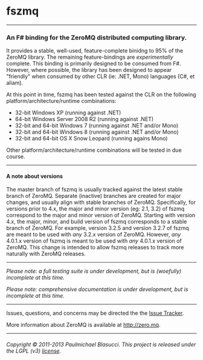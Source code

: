 <!---
This file is part of fszmq.

fszmq is free software: you can redistribute it and/or modify
it under the terms of the GNU Lesser General Public License as published 
by the Free Software Foundation, either version 3 of the License, or
(at your option) any later version.

fszmq is distributed in the hope that it will be useful,
but WITHOUT ANY WARRANTY; without even the implied warranty of
MERCHANTABILITY or FITNESS FOR A PARTICULAR PURPOSE. See the
GNU Lesser General Public License for more details.

You should have received a copy of the GNU Lesser General Public License
along with fszmq. If not, see <http://www.gnu.org/licenses/>.

Copyright (c) 2011-2013 Paulmichael Blasucci
-->
fszmq
=======================

---------------------------------------------------------------------------

### An F# binding for the ZeroMQ distributed computing library.

It provides a stable, well-used, feature-complete binidng to 95% of the ZeroMQ library.
The remaining feature-bindings are _experimentally_ complete. 
This binding is primarily designed to be consumed from F#. 
However, where possible, the library has been designed to appear "friendly" when consumed by other CLR (ie: .NET, Mono) languages (C#, et aliam).


At this point in time, fszmq has been tested against the CLR on the following platform/architecture/runtime combinations:
* 32-bit Windows XP (running against .NET)
* 64-bit Windows Server 2008 R2 (running against .NET)
* 32-bit and 64-bit Windows 7 (running against .NET and/or Mono)
* 32-bit and 64-bit Windows 8 (running against .NET and/or Mono)
* 32-bit and 64-bit OS X Snow Leopard (running agains Mono)

Other platform/architecture/runtime combinations will be tested in due course.

---------------------------------------------------------------------------

#### A note about versions

The master branch of fszmq is usually tracked against the latest stable branch of ZeroMQ.
Separate (inactive) branches are created for major changes, and usually align with stable branches of ZeroMQ.
Specifically, for versions prior to 4.x, the major and minor version (eg: 2.1, 3.2) of fszmq correspond to the major and minor version of ZeroMQ.
Starting with version 4.x, the major, minor, and build version of fszmq corresponds to a stable branch of ZeroMQ.
For example, version 3.2.5 and version 3.2.7 of fszmq are meant to be used with _any_ 3.2.x version of ZeroMQ.
However, _any_ 4.0.1.x version of fszmq is meant to be used with _any_ 4.0.1.x version of ZeroMQ. 
This change is intended to allow fszmq releases to track more naturally with ZeroMQ releases.

---------------------------------------------------------------------------

_Please note: a full testing suite is under development, but is (woefully) incomplete at this time._

_Please note: comprehensive documentation is under development, but is incomplete at this time._

---------------------------------------------------------------------------

Issues, questions, and concerns may be directed the the [Issue Tracker](http://github.com/pblasucci/fszmq/issues).

More information about ZeroMQ is available at http://zero.mq.

---------------------------------------------------------------------------

###### Copyright &#169; 2011-2013 Paulmichael Blasucci. This project is released under the LGPL (v3) [license](COPYING.lesser).
